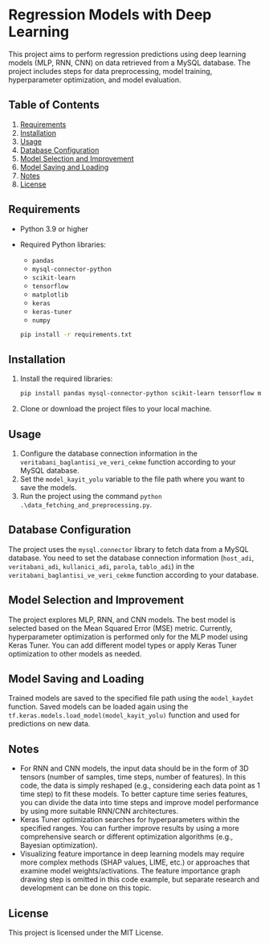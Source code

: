 # Regression Models with Deep Learning

This project aims to perform regression predictions using deep learning models (MLP, RNN, CNN) on data retrieved from a MySQL database. The project includes steps for data preprocessing, model training, hyperparameter optimization, and model evaluation.

## Table of Contents

1.  [Requirements](#requirements)
2.  [Installation](#installation)
3.  [Usage](#usage)
4.  [Database Configuration](#database-configuration)
5.  [Model Selection and Improvement](#model-selection-and-improvement)
6.  [Model Saving and Loading](#model-saving-and-loading)
7.  [Notes](#notes)
8.  [License](#license)

## Requirements

* Python 3.9 or higher
* Required Python libraries:
    * `pandas`
    * `mysql-connector-python`
    * `scikit-learn`
    * `tensorflow`
    * `matplotlib`
    * `keras`
    * `keras-tuner`
    * `numpy`

    ```bash
    pip install -r requirements.txt
    ```

## Installation

1.  Install the required libraries:

    ```bash
    pip install pandas mysql-connector-python scikit-learn tensorflow matplotlib keras keras-tuner numpy
    ```

2.  Clone or download the project files to your local machine.

## Usage

1.  Configure the database connection information in the `veritabani_baglantisi_ve_veri_cekme` function according to your MySQL database.
2.  Set the `model_kayit_yolu` variable to the file path where you want to save the models.
3.  Run the project using the command `python .\data_fetching_and_preprocessing.py`.

## Database Configuration

The project uses the `mysql.connector` library to fetch data from a MySQL database. You need to set the database connection information (`host_adi`, `veritabani_adi`, `kullanici_adi`, `parola`, `tablo_adi`) in the `veritabani_baglantisi_ve_veri_cekme` function according to your database.

## Model Selection and Improvement

The project explores MLP, RNN, and CNN models. The best model is selected based on the Mean Squared Error (MSE) metric. Currently, hyperparameter optimization is performed only for the MLP model using Keras Tuner. You can add different model types or apply Keras Tuner optimization to other models as needed.

## Model Saving and Loading

Trained models are saved to the specified file path using the `model_kaydet` function. Saved models can be loaded again using the `tf.keras.models.load_model(model_kayit_yolu)` function and used for predictions on new data.

## Notes

* For RNN and CNN models, the input data should be in the form of 3D tensors (number of samples, time steps, number of features). In this code, the data is simply reshaped (e.g., considering each data point as 1 time step) to fit these models. To better capture time series features, you can divide the data into time steps and improve model performance by using more suitable RNN/CNN architectures.
* Keras Tuner optimization searches for hyperparameters within the specified ranges. You can further improve results by using a more comprehensive search or different optimization algorithms (e.g., Bayesian optimization).
* Visualizing feature importance in deep learning models may require more complex methods (SHAP values, LIME, etc.) or approaches that examine model weights/activations. The feature importance graph drawing step is omitted in this code example, but separate research and development can be done on this topic.

## License

This project is licensed under the MIT License.